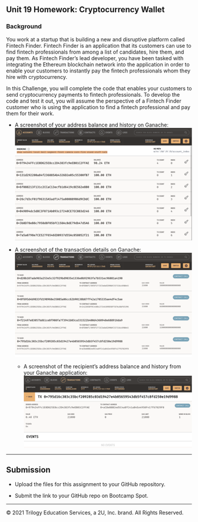 ## Unit 19 Homework: Cryptocurrency Wallet


### Background

You work at a startup that is building a new and disruptive platform called Fintech Finder. Fintech Finder is an application that its customers can use to find fintech professionals from among a list of candidates, hire them, and pay them. As Fintech Finder’s lead developer, you have been tasked with integrating the Ethereum blockchain network into the application in order to enable your customers to instantly pay the fintech professionals whom they hire with cryptocurrency.

In this Challenge, you will complete the code that enables your customers to send cryptocurrency payments to fintech professionals. To develop the code and test it out, you will assume the perspective of a Fintech Finder customer who is using the application to find a fintech professional and pay them for their work.


* A screenshot of your address balance and history on Ganache:
	![A screenshot of your address balance and history on Ganache.](Images/19-4-accounts.png)

* A screenshot of the transaction details on Ganache:
	![A screenshot of the transaction details on Ganache](Images/19-4-transactions.png)

	* A screenshot of the recipient’s address balance and history from your Ganache application:
	![A screenshot of the recipient’s address balance and history from your Ganache application:](Images/19-4-original.png)


---

## Submission

* Upload the files for this assignment to your GitHub repository.

* Submit the link to your GitHub repo on Bootcamp Spot.

---

© 2021 Trilogy Education Services, a 2U, Inc. brand. All Rights Reserved.
